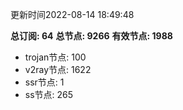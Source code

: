 更新时间2022-08-14 18:49:48

**总订阅: 64**
**总节点: 9266**
**有效节点: 1988**
- trojan节点: 100
- v2ray节点: 1622
- ssr节点: 1
- ss节点: 265
